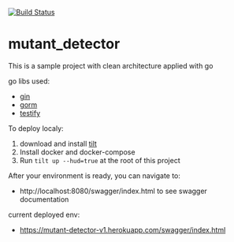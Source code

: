 [![Build Status](https://travis-ci.com/miguelramirez93/mutant_detector.svg?branch=master)](https://travis-ci.com/miguelramirez93/mutant_detector)

# mutant_detector

This is a sample project with clean architecture applied with go

go libs used:
- [gin](https://github.com/gin-gonic/gin)
- [gorm](https://gorm.io/docs/index.html)
- [testify](https://github.com/stretchr/testify)

To deploy localy:
1. download and install [tilt](https://docs.tilt.dev/install.html)
2. Install docker and docker-compose
3. Run ```tilt up --hud=true``` at the root of this project

After your environment is ready, you can navigate to:
- http://localhost:8080/swagger/index.html to see swagger documentation


current deployed env:
- https://mutant-detector-v1.herokuapp.com/swagger/index.html